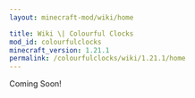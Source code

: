 ```yaml
---
layout: minecraft-mod/wiki/home

title: Wiki \| Colourful Clocks
mod_id: colourfulclocks
minecraft_version: 1.21.1
permalink: /colourfulclocks/wiki/1.21.1/home
---
```


Coming Soon!
